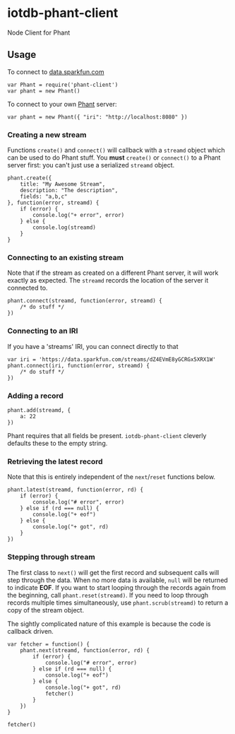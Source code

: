 iotdb-phant-client
==================

Node Client for Phant

## Usage
To connect to [data.sparkfun.com](http://data.sparkfun.com)

    var Phant = require('phant-client')
    var phant = new Phant()

To connect to your own [Phant](http://phant.io/) server:

    var phant = new Phant({ "iri": "http://localhost:8080" })

### Creating a new stream
Functions
<code>create()</code> and <code>connect()</code>
will callback with a <code>streamd</code> object
which can be used to do Phant stuff.
You **must** <code>create()</code> or <code>connect()</code> to a Phant
server first: you can't just use a serialized <code>streamd</code>
object.

    phant.create({
        title: "My Awesome Stream",
        description: "The description",
        fields: "a,b,c"
    }, function(error, streamd) {
        if (error) {
            console.log("+ error", error)
        } else {
            console.log(streamd)
        }
    }

### Connecting to an existing stream

Note that if the stream as created on a different Phant server,
it will work exactly as expected. The <code>streamd</code> 
records the location of the server it connected to.

    phant.connect(streamd, function(error, streamd) {
        /* do stuff */
    })

### Connecting to an IRI

If you have a 'streams' IRI, you can connect directly to that
    
    var iri = 'https://data.sparkfun.com/streams/dZ4EVmE8yGCRGx5XRX1W'
    phant.connect(iri, function(error, streamd) {
        /* do stuff */
    })

### Adding a record


    phant.add(streamd, {
        a: 22
    })
    
Phant requires that all fields be present. 
<code>iotdb-phant-client</code> cleverly defaults
these to the empty string.

### Retrieving the latest record
Note that this is entirely independent of the <code>next</code>/<code>reset</code>
functions below.

    phant.latest(streamd, function(error, rd) {
        if (error) {
            console.log("# error", error)
        } else if (rd === null) {
            console.log("+ eof")
        } else {
            console.log("+ got", rd)
        }
    })

### Stepping through stream
The first class to <code>next()</code> will get the first
record and subsequent calls will step through the data.
When no more data is available, <code>null</code> will be
returned to indicate **EOF**. 
If you want to start looping through the records again
from the beginning, call <code>phant.reset(streamd)</code>. 
If you need to loop through records multiple times
simultaneously, use <code>phant.scrub(streamd)</code> to 
return a copy of the stream object.

The sightly complicated nature of this example
is because the code is callback driven.

    var fetcher = function() {
        phant.next(streamd, function(error, rd) {
            if (error) {
                console.log("# error", error)
            } else if (rd === null) {
                console.log("+ eof")
            } else {
                console.log("+ got", rd)
                fetcher()
            }
        })
    }

    fetcher()
    

